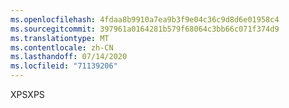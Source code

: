 ```yaml
---
ms.openlocfilehash: 4fdaa8b9910a7ea9b3f9e04c36c9d8d6e01958c4
ms.sourcegitcommit: 397961a0164281b579f68064c3bb66c071f374d9
ms.translationtype: MT
ms.contentlocale: zh-CN
ms.lasthandoff: 07/14/2020
ms.locfileid: "71139206"
---
```

<span data-ttu-id="fba2b-101">XPS</span><span class="sxs-lookup"><span data-stu-id="fba2b-101">XPS</span></span>